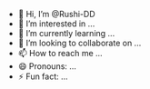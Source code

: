 - 👋 Hi, I’m @Rushi-DD
- 👀 I’m interested in ...
- 🌱 I’m currently learning ...
- 💞️ I’m looking to collaborate on ...
- 📫 How to reach me ...
- 😄 Pronouns: ...
- ⚡ Fun fact: ...

<!---
Rushi-DD/Rushi-DD is a ✨ special ✨ repository because its `README.md` (this file) appears on your GitHub profile.
You can click the Preview link to take a look at your changes.
--->
